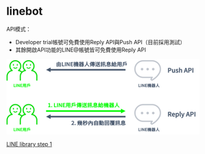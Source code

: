# linebot

API模式：
* Developer trial帳號可免費使用Reply API與Push API（目前採用測試）
* 其餘開啟API功能的LINE@帳號皆可免費使用Reply API

![LINE Developers](https://github.com/TitanLi/linebot/blob/master/d7bdff20.png)

[LINE library step 1](https://github.com/TitanLi/linebot/blob/master/library.md)
